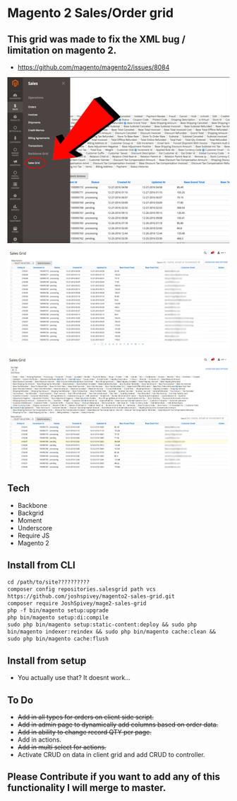# Magento 2 Sales/Order grid

## This grid was made to fix the XML bug / limitation on magento 2.
- https://github.com/magento/magento2/issues/8084



![Image of Sales Grid Menu](menu.jpg)



![Image of Sales Grid](salesGrid.jpg)


![Image of Sales Grid Options](gridOptions.jpg)
## Tech
- Backbone
- Backgrid
- Moment
- Underscore
- Require JS
- Magento 2

## Install from CLI
``` 
cd /path/to/site??????????
composer config repositories.salesgrid path vcs https://github.com/joshspivey/magento2-sales-grid.git 
composer require JoshSpivey/mage2-sales-grid
php -f bin/magento setup:upgrade
php bin/magento setup:di:compile
sudo php bin/magento setup:static-content:deploy && sudo php bin/magento indexer:reindex && sudo php bin/magento cache:clean && sudo php bin/magento cache:flush
```

## Install from setup
- You actually use that? It doesnt work...

## To Do
- ~~Add in all types for orders on client side script.~~
- ~~Add in admin page to dynamically add columns based on order data.~~
- ~~Add in ability to change record QTY per page.~~
- Add in actions.
- ~~Add in multi select for actions.~~
- Activate CRUD on data in client grid and add CRUD to controller.

## Please Contribute if you want to add any of this functionality I will merge to master. 
